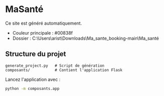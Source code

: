 # MaSanté

Ce site est généré automatiquement.

- Couleur principale : #00838f
- Dossier : C:\Users\arist\Downloads\Ma_sante_booking-main\Ma_santé

## Structure du projet

```
generate_project.py   # Script de génération
composants/           # Contient l'application Flask
```

Lancez l'application avec :

```bash
python -m composants.app
```
